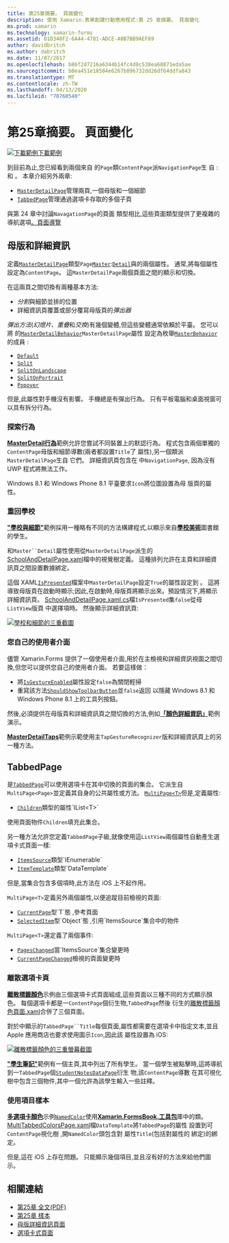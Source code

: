 ```yaml
---
title: 第25章摘要。 頁面變化
description: 使用 Xamarin.表單創建行動應用程式:第 25 章摘要。 頁面變化
ms.prod: xamarin
ms.technology: xamarin-forms
ms.assetid: D1D348F2-6A44-4781-ADCE-A0B7BB9AEF89
author: davidbritch
ms.author: dabritch
ms.date: 11/07/2017
ms.openlocfilehash: b86f2d7216a6344b14fc4d8c538ea68871eda5ae
ms.sourcegitcommit: b0ea451e18504e6267b896732dd26df64ddfa843
ms.translationtype: MT
ms.contentlocale: zh-TW
ms.lasthandoff: 04/13/2020
ms.locfileid: "70760540"
---
```

# <a name="summary-of-chapter-25-page-varieties"></a>第25章摘要。 頁面變化

[![下載範例](~/media/shared/download.png)下載範例](https://github.com/xamarin/xamarin-forms-book-samples/tree/master/Chapter25)

到目前為止,您已經看到兩個來自 的`Page`類`ContentPage`派`NavigationPage`生 自 : 和 。 本章介紹另外兩章:

- [`MasterDetailPage`](xref:Xamarin.Forms.MasterDetailPage)管理兩頁,一個母版和一個細節
- [`TabbedPage`](xref:Xamarin.Forms.TabbedPage)管理通過選項卡存取的多個子頁

與第 24 章中討論`NavagationPage`的頁面 類型相比,這些頁面類型提供了更複雜的導航選項[。頁面導覽](~/xamarin-forms/creating-mobile-apps-xamarin-forms/summaries/chapter24.md)

## <a name="master-and-detail"></a>母版和詳細資訊

定義[`MasterDetailPage`](xref:Xamarin.Forms.MasterDetailPage)類型`Page`[`Master`](xref:Xamarin.Forms.MasterDetailPage.Master):[`Detail`](xref:Xamarin.Forms.MasterDetailPage.Detail)與的兩個屬性。 通常,將每個屬性設定為`ContentPage`。 這`MasterDetailPage`兩個頁面之間的顯示和切換。

在這兩頁之間切換有兩種基本方法:

- *分割*與細節並排的位置
- 詳細資訊頁覆蓋或部分覆寫母版頁的*彈出器*

*彈出方法*(*幻燈片*、*重疊*和*交換*)有幾個變體,但這些變體通常依賴於平臺。 您可以將 的[`MasterDetailBehavior`](xref:Xamarin.Forms.MasterDetailPage.MasterBehavior)`MasterDetailPage`屬性 設定為枚舉[`MasterBehavior`](xref:Xamarin.Forms.MasterBehavior)的成員 :

- [`Default`](xref:Xamarin.Forms.MasterBehavior.Default)
- [`Split`](xref:Xamarin.Forms.MasterBehavior.Split)
- [`SplitOnLandscape`](xref:Xamarin.Forms.MasterBehavior.SplitOnLandscape)
- [`SplitOnPortrait`](xref:Xamarin.Forms.MasterBehavior.SplitOnPortrait)
- [`Popover`](xref:Xamarin.Forms.MasterBehavior.Popover)

但是,此屬性對手機沒有影響。 手機總是有彈出行為。 只有平板電腦和桌面視窗可以具有拆分行為。

### <a name="exploring-the-behaviors"></a>探索行為

[**MasterDetail行為**](https://github.com/xamarin/xamarin-forms-book-samples/tree/master/Chapter25/MasterDetailBehaviors)範例允許您嘗試不同裝置上的默認行為。 程式包含兩個單獨的`ContentPage`母版和細節導數(兩者都設置`Title`了 屬性),另一個類派`MasterDetailPage`生自 它們。 詳細資訊頁包含在 中`NavigationPage`, 因為沒有 UWP 程式將無法工作。

Windows 8.1 和 Windows Phone 8.1 平臺要求`Icon`將位圖設置為母 版頁的屬性。

### <a name="back-to-school"></a>重回學校

[**"學校與細節"**](https://github.com/xamarin/xamarin-forms-book-samples/tree/master/Chapter25/SchoolAndDetail)範例採用一種略有不同的方法構建程式,以顯示來自[**學校美術**](https://github.com/xamarin/xamarin-forms-book-samples/tree/master/Libraries/SchoolOfFineArt)圖書館的學生。

和`Master``Detail`屬性使用從`MasterDetailPage`派生的[SchoolAndDetailPage.xaml](https://github.com/xamarin/xamarin-forms-book-samples/blob/master/Chapter25/SchoolAndDetail/SchoolAndDetail/SchoolAndDetail/SchoolAndDetailPage.xaml)檔中的視覺樹定義。 這種排列允許在主頁和詳細資訊頁之間設置數據綁定。

這個 XAML[`IsPresented`](xref:Xamarin.Forms.MasterDetailPage.IsPresented)檔案中`MasterDetailPage`設定`True`的屬性設定到 。 這將導致母版頁在啟動時顯示;因此,在啟動時,母版頁將顯示出來。預設情況下,將顯示詳細資訊頁。 [SchoolAndDetailPage.xaml.cs](https://github.com/xamarin/xamarin-forms-book-samples/blob/master/Chapter25/SchoolAndDetail/SchoolAndDetail/SchoolAndDetail/SchoolAndDetailPage.xaml.cs)檔`IsPresented`集`false`從母`ListView`版頁 中選擇項時。 然後顯示詳細資訊頁:

[![學校和細節的三重截圖](images/ch25fg09-small.png "從母版詳細資訊頁面的詳細資訊頁面")](images/ch25fg09-large.png#lightbox "從母版詳細資訊頁面的詳細資訊頁面")

### <a name="your-own-user-interface"></a>您自己的使用者介面

儘管 Xamarin.Forms 提供了一個使用者介面,用於在主檢視和詳細資訊視圖之間切換,但您可以提供您自己的使用者介面。 若要這樣做：

- 將[`IsGestureEnabled`](xref:Xamarin.Forms.MasterDetailPage.IsGestureEnabled)屬性設定`false`為關閉輕掃
- 重寫該方法[`ShouldShowToolbarButton`](xref:Xamarin.Forms.MasterDetailPage.ShouldShowToolbarButton)並`false`返回 以隱藏 Windows 8.1 和 Windows Phone 8.1 上的工具列按鈕。

然後,必須提供在母版頁和詳細資訊頁之間切換的方法,例如[**「顏色詳細資訊」**](https://github.com/xamarin/xamarin-forms-book-samples/tree/master/Chapter25/ColorsDetails)範例演示。

[**MasterDetailTaps**](https://github.com/xamarin/xamarin-forms-book-samples/tree/master/Chapter25/MasterDetailTaps)範例示範使用主`TapGestureRecognizer`版和詳細資訊頁上的另一種方法。

## <a name="tabbedpage"></a>TabbedPage

是[`TabbedPage`](xref:Xamarin.Forms.TabbedPage)可以使用選項卡在其中切換的頁面的集合。 它派生自`MultiPage<Page>`並定義其自身的公共屬性或方法。 [`MultiPage<T>`](xref:Xamarin.Forms.MultiPage`1)但是,定義屬性:

- [`Children`](xref:Xamarin.Forms.MultiPage`1.Children)類型的屬性`IList<T>`

使用頁面物件`Children`填充此集合。

另一種方法允許您定義`TabbedPage`子級,就像使用這`ListView`兩個屬性自動產生選項卡式頁面一樣:

- [`ItemsSource`](xref:Xamarin.Forms.MultiPage`1.ItemsSource)類型`IEnumerable`
- [`ItemTemplate`](xref:Xamarin.Forms.MultiPage`1.ItemTemplate)類型`DataTemplate`

但是,當集合包含多個項時,此方法在 iOS 上不起作用。

`MultiPage<T>`定義另外兩個屬性,以便追蹤目前檢視的頁面:

- [`CurrentPage`](xref:Xamarin.Forms.MultiPage`1.CurrentPage)型`T`態 ,參考頁面
- [`SelectedItem`](xref:Xamarin.Forms.MultiPage`1.SelectedItem)型`Object`態 ,引用`ItemsSource`集合中的物件

`MultiPage<T>`還定義了兩個事件:

- [`PagesChanged`](xref:Xamarin.Forms.MultiPage`1.PagesChanged)當`ItemsSource`集合變更時
- [`CurrentPageChanged`](xref:Xamarin.Forms.MultiPage`1.CurrentPageChanged)檢視的頁面變更時

### <a name="discrete-tab-pages"></a>離散選項卡頁

[**離散標籤顏色**](https://github.com/xamarin/xamarin-forms-book-samples/tree/master/Chapter25/DiscreteTabbedColors)示例由三個選項卡式頁面組成,這些頁面以三種不同的方式顯示顏色。 每個選項卡都是一`ContentPage`個衍生物,`TabbedPage`然後 衍生的[離散標籤顏色頁面.xaml](https://github.com/xamarin/xamarin-forms-book-samples/blob/master/Chapter25/DiscreteTabbedColors/DiscreteTabbedColors/DiscreteTabbedColors/DiscreteTabbedColorsPage.xaml)合併了三個頁面。

對於中顯示的`TabbedPage``Title`每個頁面,屬性都需要在選項卡中指定文本,並且 Apple 應用商店也要求使用圖示`Icon`,因此該 屬性設置為 iOS:

[![離散標籤顏色的三重螢幕截圖](images/ch25fg13-small.png "TabbedPage")](images/ch25fg13-large.png#lightbox "TabbedPage")

[**"學生筆記"**](https://github.com/xamarin/xamarin-forms-book-samples/tree/master/Chapter25/StudentNotes)範例有一個主頁,其中列出了所有學生。 當一個學生被點擊時,這將導航到一`TabbedPage`個[`StudentNotesDataPage`](https://github.com/xamarin/xamarin-forms-book-samples/blob/master/Chapter25/StudentNotes/StudentNotes/StudentNotes/StudentNotesDataPage.xaml)衍生 物,該`ContentPage`導數 在其可視化樹中包含三個物件,其中一個允許為該學生輸入一些註釋。

### <a name="using-an-itemtemplate"></a>使用項目樣本

[**多選項卡顏色**](https://github.com/xamarin/xamarin-forms-book-samples/tree/master/Chapter25/MultiTabbedColors)示例[`NamedColor`](https://github.com/xamarin/xamarin-forms-book-samples/blob/master/Libraries/Xamarin.FormsBook.Toolkit/Xamarin.FormsBook.Toolkit/NamedColor.cs)使用[**Xamarin.FormsBook.工具包**](https://github.com/xamarin/xamarin-forms-book-samples/tree/master/Libraries/Xamarin.FormsBook.Toolkit)庫中的類。 [MultiTabbedColorsPage.xaml](https://github.com/xamarin/xamarin-forms-book-samples/blob/master/Chapter25/MultiTabbedColors/MultiTabbedColors/MultiTabbedColors/MultiTabbedColorsPage.xaml)檔`DataTemplate`將`TabbedPage`的屬性 設置到可`ContentPage`視化樹 ,開`NamedColor`頭包含對 屬性`Title`(包括對屬性的 綁定)的綁定。

但是,這在 iOS 上存在問題。 只能顯示幾個項目,並且沒有好的方法來給他們圖示。

## <a name="related-links"></a>相關連結

- [第25章 全文(PDF)](https://download.xamarin.com/developer/xamarin-forms-book/XamarinFormsBook-Ch25-Apr2016.pdf)
- [第25章 樣本](https://github.com/xamarin/xamarin-forms-book-samples/tree/master/Chapter25)
- [母版詳細資訊頁面](~/xamarin-forms/app-fundamentals/navigation/master-detail-page.md)
- [選項卡式頁面](~/xamarin-forms/app-fundamentals/navigation/tabbed-page.md)
